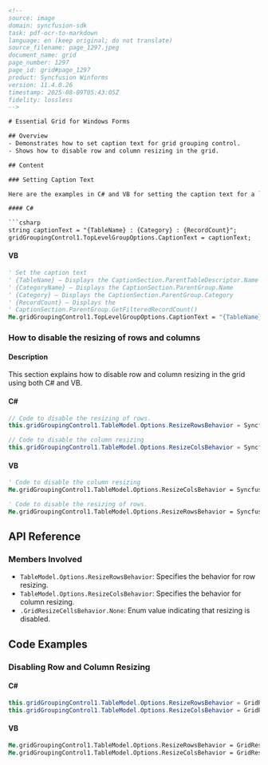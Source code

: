 ```html
<!--
source: image
domain: syncfusion-sdk
task: pdf-ocr-to-markdown
language: en (keep original; do not translate)
source_filename: page_1297.jpeg
document_name: grid
page_number: 1297
page_id: grid#page_1297
product: Syncfusion Winforms
version: 11.4.0.26
timestamp: 2025-08-09T05:43:05Z
fidelity: lossless
-->

# Essential Grid for Windows Forms

## Overview
- Demonstrates how to set caption text for grid grouping control.
- Shows how to disable row and column resizing in the grid.

## Content

### Setting Caption Text

Here are the examples in C# and VB for setting the caption text for a `CaptionSection` in the grid grouping control.

#### C#

```csharp
string captionText = "{TableName} : {Category} : {RecordCount}";
gridGroupingControl1.TopLevelGroupOptions.CaptionText = captionText;
```

#### VB

```vb
' Set the caption text
' {TableName} – Displays the CaptionSection.ParentTableDescriptor.Name
' {CategoryName} – Displays the CaptionSection.ParentGroup.Name
' {Category} – Displays the CaptionSection.ParentGroup.Category
' {RecordCount} – Displays the
' CaptionSection.ParentGroup.GetFilteredRecordCount()
Me.gridGroupingControl1.TopLevelGroupOptions.CaptionText = "{TableName} : {Category} : {RecordCount}"
```

### How to disable the resizing of rows and columns

#### Description

This section explains how to disable row and column resizing in the grid using both C# and VB.

#### C#

```csharp
// Code to disable the resizing of rows.
this.gridGroupingControl1.TableModel.Options.ResizeRowsBehavior = Syncfusion.Windows.Forms.Grid.GridResizeCellsBehavior.None;

// Code to disable the column resizing
this.gridGroupingControl1.TableModel.Options.ResizeColsBehavior = Syncfusion.Windows.Forms.Grid.GridResizeCellsBehavior.None;
```

#### VB

```vb
' Code to disable the column resizing
Me.gridGroupingControl1.TableModel.Options.ResizeColsBehavior = Syncfusion.Windows.Forms.Grid.GridResizeCellsBehavior.None

' Code to disable the resizing of rows.
Me.gridGroupingControl1.TableModel.Options.ResizeRowsBehavior = Syncfusion.Windows.Forms.Grid.GridResizeCellsBehavior.None
```

## API Reference

### Members Involved

- `TableModel.Options.ResizeRowsBehavior`: Specifies the behavior for row resizing.
- `TableModel.Options.ResizeColsBehavior`: Specifies the behavior for column resizing.
- `.GridResizeCellsBehavior.None`: Enum value indicating that resizing is disabled.

## Code Examples

### Disabling Row and Column Resizing

#### C#

```csharp
this.gridGroupingControl1.TableModel.Options.ResizeRowsBehavior = GridResizeCellsBehavior.None;
this.gridGroupingControl1.TableModel.Options.ResizeColsBehavior = GridResizeCellsBehavior.None;
```

#### VB

```vb
Me.gridGroupingControl1.TableModel.Options.ResizeRowsBehavior = GridResizeCellsBehavior.None
Me.gridGroupingControl1.TableModel.Options.ResizeColsBehavior = GridResizeCellsBehavior.None
```

<!-- tags: [Grid, WinForms, Syncfusion, GridResizeCellsBehavior, CaptionSection, DisableResizing, TableModel] keywords: [grid grouping, row resizing, column resizing, caption text, disable resizing, grid control, winforms grid] -->
```